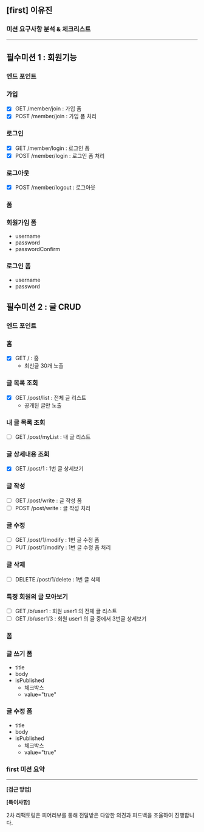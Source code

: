 ## [first] 이유진

### 미션 요구사항 분석 & 체크리스트

---
## **필수미션 1 : 회원기능**

### **엔드 포인트**

### **가입**
- [x]  GET /member/join : 가입 폼
- [x]  POST /member/join : 가입 폼 처리

### **로그인**

- [x]  GET /member/login : 로그인 폼
- [x]  POST /member/login : 로그인 폼 처리

### **로그아웃**

- [x]  POST /member/logout : 로그아웃

### **폼**

### **회원가입 폼**

- username
- password
- passwordConfirm

### **로그인 폼**

- username
- password

## **필수미션 2 : 글 CRUD**

### **엔드 포인트**

### **홈**

- [x]  GET / : 홈
    - 최신글 30개 노출

### **글 목록 조회**

- [x]  GET /post/list : 전체 글 리스트
    - 공개된 글만 노출

### **내 글 목록 조회**

- [ ]  GET /post/myList : 내 글 리스트

### **글 상세내용 조회**

- [x]  GET /post/1 : 1번 글 상세보기

### **글 작성**

- [ ]  GET /post/write : 글 작성 폼
- [ ]  POST /post/write : 글 작성 처리

### **글 수정**

- [ ]  GET /post/1/modify : 1번 글 수정 폼
- [ ]  PUT /post/1/modify : 1번 글 수정 폼 처리

### **글 삭제**

- [ ]  DELETE /post/1/delete : 1번 글 삭제

### **특정 회원의 글 모아보기**

- [ ]  GET /b/user1 : 회원 user1 의 전체 글 리스트
- [ ]  GET /b/user1/3 : 회원 user1 의 글 중에서 3번글 상세보기

### **폼**

### **글 쓰기 폼**

- title
- body
- isPublished
    - 체크박스
    - value="true"

### **글 수정 폼**

- title
- body
- isPublished
    - 체크박스
    - value="true"

### first 미션 요약

---

**[접근 방법]**


**[특이사항]**

2차 리팩토링은 피어리뷰를 통해 전달받은 다양한 의견과 피드백을 조율하여 진행합니다.